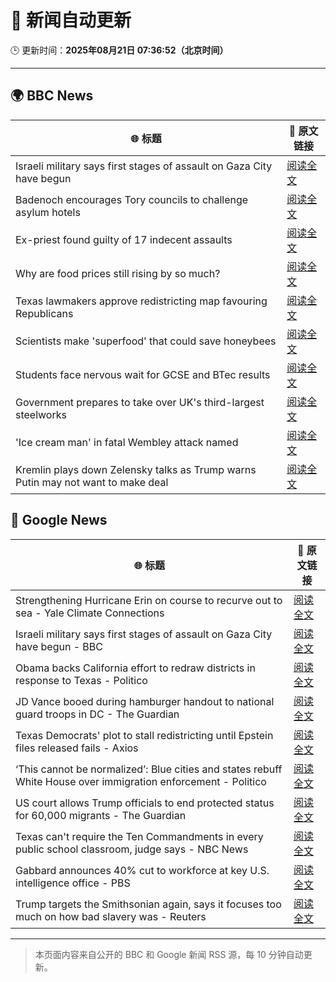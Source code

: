 # 🧠 新闻自动更新

🕒 更新时间：**2025年08月21日 07:36:52（北京时间）**

---

## 🌍 BBC News

| 🌐 标题 | 🔗 原文链接 |
|--------|-------------|
| Israeli military says first stages of assault on Gaza City have begun | [阅读全文](https://www.bbc.com/news/articles/clyr7l0z9edo?at_medium=RSS&at_campaign=rss) |
| Badenoch encourages Tory councils to challenge asylum hotels | [阅读全文](https://www.bbc.com/news/articles/cwy0j9n4qzwo?at_medium=RSS&at_campaign=rss) |
| Ex-priest found guilty of 17 indecent assaults | [阅读全文](https://www.bbc.com/news/articles/c20662dxl88o?at_medium=RSS&at_campaign=rss) |
| Why are food prices still rising by so much? | [阅读全文](https://www.bbc.com/news/articles/cyvn9z3y78lo?at_medium=RSS&at_campaign=rss) |
| Texas lawmakers approve redistricting map favouring Republicans | [阅读全文](https://www.bbc.com/news/articles/cp8z4nj17dno?at_medium=RSS&at_campaign=rss) |
| Scientists make 'superfood' that could save honeybees | [阅读全文](https://www.bbc.com/news/articles/c776kynn771o?at_medium=RSS&at_campaign=rss) |
| Students face nervous wait for GCSE and BTec results | [阅读全文](https://www.bbc.com/news/articles/c4g64qedynlo?at_medium=RSS&at_campaign=rss) |
| Government prepares to take over UK's third-largest steelworks | [阅读全文](https://www.bbc.com/news/articles/cj0yd0829m4o?at_medium=RSS&at_campaign=rss) |
| 'Ice cream man' in fatal Wembley attack named | [阅读全文](https://www.bbc.com/news/articles/cx23g97vk9mo?at_medium=RSS&at_campaign=rss) |
| Kremlin plays down Zelensky talks as Trump warns Putin may not want to make deal | [阅读全文](https://www.bbc.com/news/articles/cn92e52rpjxo?at_medium=RSS&at_campaign=rss) |

## 📰 Google News

| 🌐 标题 | 🔗 原文链接 |
|--------|-------------|
| Strengthening Hurricane Erin on course to recurve out to sea - Yale Climate Connections | [阅读全文](https://news.google.com/rss/articles/CBMipwFBVV95cUxPdlVMb0VjTDZnQW1ZNy1XY3lNS0NrR0J3ZUlqRjR5MHl5Z1pHeUdOcUUxdFU0ekxLX0FXTjJkUDFoNjAxQmhuQkRSTS03aEFqQXRCc3FLMk84Ykl5MEduUUlNS2FQNUZSd0dzUjVGTnlxYk1nQUhWU29rdkYxb0phcHNJd3c1WFhmalJPR2pRdk5ESFdyaUhPUHVBY3cxTnQ4SGVwb3l0QQ?oc=5) |
| Israeli military says first stages of assault on Gaza City have begun - BBC | [阅读全文](https://news.google.com/rss/articles/CBMiWkFVX3lxTE95UU1Gc3hYX0JVSFhFV2RoblQ4SXFuUVhEb2c4TXI2dmlZbkxzMHd0U25HZmY1RkxMeFF3REVqS2lKdEdhck1iZm1hWm40MlpBdlJtM2VRWUJNUdIBX0FVX3lxTFBrTzVGaXFnMVdweUpMbGlibE5Qbm5GMnZQNlpMa2JCMmFDU2RjQlhEQmpOMldKWmVHa1VLa0RrdGcycTFBcmp4Zzloc0FOQWlBdk9nSXMwaEJBUUlWQS1N?oc=5) |
| Obama backs California effort to redraw districts in response to Texas - Politico | [阅读全文](https://news.google.com/rss/articles/CBMivAFBVV95cUxOU2RWeE5RM3hpb2VOalhWU002VEdtS3hPWjdHdjZqbFdId1k5RFFBMFE1V3VKRm9Mb290VTFOQVJOSFF3aEx3aTRRZlJFWGxUbkdrWXAwNkhrS3ByRmhsWEp6endTUV9sNTVuOFJCMllZaUpjVVBhM0ZZMEh0aG9JZEJabXdkWnRwT1BoeGxpaEMwWlRteFEwRHpFY0pfdWg2TEpKQmZjcW5WaXEwZHVqaDlQbmpZbVAtZVB5YQ?oc=5) |
| JD Vance booed during hamburger handout to national guard troops in DC - The Guardian | [阅读全文](https://news.google.com/rss/articles/CBMihAFBVV95cUxNaWlFbng1a2E4dldVWHZNdjhqRUFabnhJUEVDWWptU1FCUkJPVDlqMlFXVjJBQ284LWlwZXRCUmtFRlFCckIwQkw4dmtlTFY3QkQ2aE00TTR4dTVHbS1xOVd1N1BxWkdBSHRwUi1vVDNkUlQ3U1ctWHZmb2dTcVZGNWtIMEQ?oc=5) |
| Texas Democrats' plot to stall redistricting until Epstein files released fails - Axios | [阅读全文](https://news.google.com/rss/articles/CBMiogFBVV95cUxQNGpPbTVPbk12MFhfNVJ0NjBQZVhRUGREU1RCWTVNU2xGSW9PdVA1bWk2ZnBWa1pWTkV5RnQ3Nm01R2Q1UWVoUG9ENmZ5dnpPejQxU2xUUmRjc0MyMkxMNC1tNVZhblktS3ZmRU9ab0J3eENJZXVza3hoLXFfSFRQMUh6amRpRlMzeC1jcnpoR0hxcXlKRzdjeHViOUhHcEhtTXc?oc=5) |
| ‘This cannot be normalized’: Blue cities and states rebuff White House over immigration enforcement - Politico | [阅读全文](https://news.google.com/rss/articles/CBMisAFBVV95cUxQMmY4elpZZXR6cDNOSFg4a3lhbDZUMmstOWlXcHNfaGI3NUlKWWQ4THhJTGhlbjBTeDZpTlFXLVdDRDdwSmdvN19rM1FMc1NXZUlmR01acGpCVlZlUjd5UDdQOVpseXdsVGt0ZmpHbUZBT2N4VDEzSng0U0t2NUxqUTJvX21pQTFUX25IRTVJUElhbkRpNnAzZ2FkS1ZSTVpvbUkydzIzSU1vTms3Y0YyRw?oc=5) |
| US court allows Trump officials to end protected status for 60,000 migrants - The Guardian | [阅读全文](https://news.google.com/rss/articles/CBMimgFBVV95cUxPUUw1clFXRDlTbl9YNkptU0lJdEZGWjl1X0VwakZLV2xBXzRCNlFnTmZkNUlSYzNubWYwaWZsTk1QRlFZNm9iVnV4ZFF2RGNZc09waHN6UHpmY3Y0UVpGRXZfc2JUYjR2Q0dlMERLcHdUNG9ZTTZPUzFBM2VkWllWcTk1QjRrLU1LTTZVa0NQSmEzRG5tb2QwQm1B?oc=5) |
| Texas can't require the Ten Commandments in every public school classroom, judge says - NBC News | [阅读全文](https://news.google.com/rss/articles/CBMiugFBVV95cUxNQ0t6ZDY4S0lzNmRhdjVqM2hfX0h5MmZKWmluT2F1TGFDVklGNWlPX2pxNWFOQ09EeVRFamltejVGT002WF9TY01oX3FDYUZrWS0tMVJjMnVZRXVqWUYwaVcxOHhfU09WNDdNM0Z2VVZvd1NfblJmTExLS2VIS194VFgtTkRuM1FndHJFYUNWT0JmcjJETmlITTNWLVdvb0tzT2ZsVVpvYnhOVUx5WVlvWTJlbWVkNG8tZGfSAVZBVV95cUxQbXF1a1c5SWxIRy1GWVI0T012b3AzbmxDNFk1emlic3BicFlsV3haVlVSUEdSaG1XeWoyY0hoNE1fWnFKSTJBQnZ1bGtxUEF3cnZfYzY3Zw?oc=5) |
| Gabbard announces 40% cut to workforce at key U.S. intelligence office - PBS | [阅读全文](https://news.google.com/rss/articles/CBMiqgFBVV95cUxNZXR5ekRCX3RTbDRGWTFLY3ZWb2htZXV3MkluUDZTTTZsSkJNbDY4RjJ4c1lBM3ZPRVgzVk1vazhFMGpVQWJxdEFvYkRQVFR0bXNUOHN0V0t4NGhZb0g4TDYySHpORUZGUmhNdkZUcFA0OHdBWFNqVXBsQ09ZVHJhNWZwVS1kem5LZFFRRUZhWklsemhpUUR2ZmtmX0JEYzlBdk9aMFhTcEdrZ9IBrwFBVV95cUxPd2R5ZGZIdExLR3ROWFhiUGo3UUNnNWhnUmVwTTFqZ081MzhCR3JsWVhub3NDZnNCaFVTb19TWUFBM2NQQ0pyVUF1MTYzVnZCTkl2WGVYOXBlN3BIZzQ4cnpsUFRmWUlCSVJXcUJSdEZiQjNXVU90V1YxbFU1bUQ2NzBROFduTUprVWY2cDhKWTVkVzdoVzBMeVhwVnh3dEg4U0hhWGlld2RjbGJKU2pj?oc=5) |
| Trump targets the Smithsonian again, says it focuses too much on how bad slavery was - Reuters | [阅读全文](https://news.google.com/rss/articles/CBMivgFBVV95cUxONzI0RGZLckJFcHVJNm5JSGZ6YVV2QjRrTTdHUjBWTGpwdnY2SjY0T0k2azA3VV9JUlZBQU9oV2NYcVRNaFhyZnZaN1RfNG1oeWVyRlFHUm5reFJEQzk3dnc5b3J3OE9MTm1EVldaSlV6UlZwVDJING1wTk5JUXIya0tKZFMyNUZUWHFNTGllWUFVa3BCZHZMRkZ3eWNLU1NMbXMybjU1NGJoM0pYUEF2MHlZV0FRNGxQU2xzQ2tR?oc=5) |

---
> 本页面内容来自公开的 BBC 和 Google 新闻 RSS 源，每 10 分钟自动更新。